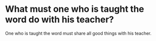 # What must one who is taught the word do with his teacher?

One who is taught the word must share all good things with his teacher.
